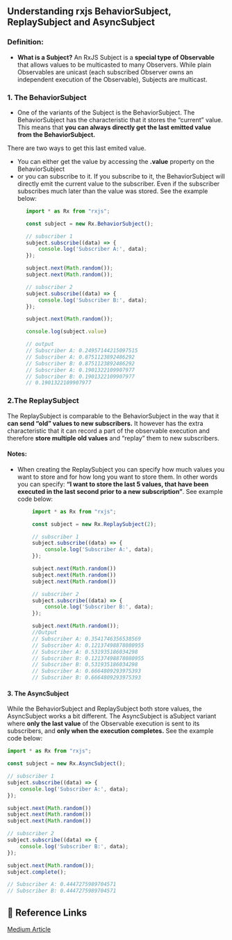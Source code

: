 ## Understanding rxjs BehaviorSubject, ReplaySubject and AsyncSubject

### Definition: 
- **What is a Subject?** An RxJS Subject is a **special type of Observable** that allows values to be multicasted to many Observers. While plain Observables are unicast (each subscribed Observer owns an independent execution of the Observable), Subjects are multicast.

### 1. The BehaviorSubject

- One of the variants of the Subject is the BehaviorSubject. The BehaviorSubject has the characteristic that it stores the “current” value. This means that **you can always directly get the last emitted value from the BehaviorSubject.**

There are two ways to get this last emited value. 
 - You can either get the value by accessing the **.value** property on the BehaviorSubject 
  - or you can subscribe to it. If you subscribe to it, the BehaviorSubject will directly emit the current value to the subscriber. Even if the subscriber subscribes much later than the value was stored. See the example below:


  ```javascript
        import * as Rx from "rxjs";

        const subject = new Rx.BehaviorSubject();

        // subscriber 1
        subject.subscribe((data) => {
            console.log('Subscriber A:', data);
        });

        subject.next(Math.random());
        subject.next(Math.random());

        // subscriber 2
        subject.subscribe((data) => {
            console.log('Subscriber B:', data);
        });

        subject.next(Math.random());

        console.log(subject.value)

        // output
        // Subscriber A: 0.24957144215097515
        // Subscriber A: 0.8751123892486292
        // Subscriber B: 0.8751123892486292
        // Subscriber A: 0.1901322109907977
        // Subscriber B: 0.1901322109907977
        // 0.1901322109907977
  ```


### 2.The ReplaySubject
The ReplaySubject is comparable to the BehaviorSubject in the way that it **can send “old” values to new subscribers.** It however has the extra characteristic that it can record a part of the observable execution and therefore **store multiple old values** and “replay” them to new subscribers.

#### Notes: 

- When creating the ReplaySubject you can specify how much values you want to store and for how long you want to store them. In other words you can specify: **“I want to store the last 5 values, that have been executed in the last second prior to a new subscription”**. See example code below:

```javascript
        import * as Rx from "rxjs";

        const subject = new Rx.ReplaySubject(2);

        // subscriber 1
        subject.subscribe((data) => {
            console.log('Subscriber A:', data);
        });

        subject.next(Math.random())
        subject.next(Math.random())
        subject.next(Math.random())

        // subscriber 2
        subject.subscribe((data) => {
            console.log('Subscriber B:', data);
        });

        subject.next(Math.random());
        //Output
        // Subscriber A: 0.3541746356538569
        // Subscriber A: 0.12137498878080955
        // Subscriber A: 0.531935186034298
        // Subscriber B: 0.12137498878080955
        // Subscriber B: 0.531935186034298
        // Subscriber A: 0.6664809293975393
        // Subscriber B: 0.6664809293975393


```

#### 3. The AsyncSubject
While the BehaviorSubject and ReplaySubject both store values, the AsyncSubject works a bit different. The AsyncSubject is aSubject variant where **only the last value** of the Observable execution is sent to its subscribers, and **only when the execution completes.** See the example code below:


```javascript
import * as Rx from "rxjs";

const subject = new Rx.AsyncSubject();

// subscriber 1
subject.subscribe((data) => {
    console.log('Subscriber A:', data);
});

subject.next(Math.random())
subject.next(Math.random())
subject.next(Math.random())

// subscriber 2
subject.subscribe((data) => {
    console.log('Subscriber B:', data);
});

subject.next(Math.random());
subject.complete();

// Subscriber A: 0.4447275989704571
// Subscriber B: 0.4447275989704571


```



## 🔗 Reference Links 
[Medium Article](https://luukgruijs.medium.com/understanding-rxjs-behaviorsubject-replaysubject-and-asyncsubject-8cc061f1cfc0)

